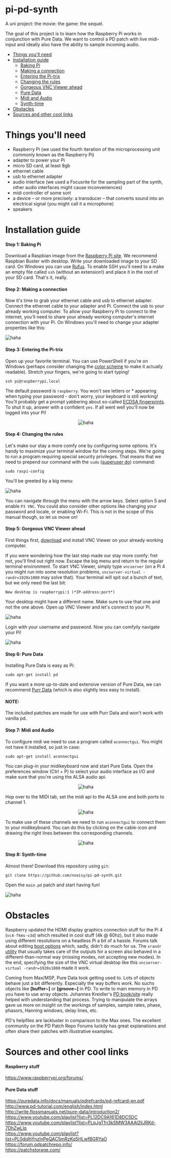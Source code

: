 # pi-pd-synth
A uni project: the movie: the game: the sequel.

The goal of this project is to learn how the Raspberry Pi works in conjunction with Pure Data. We want to control a PD patch with live midi-input and ideally also have the ability to sample incoming audio.

- [Things you'll need](#things-youll-need)
- [Installation guide](#installation-guide)
  - [Baking Pi](#step-1-baking-pi)
  - [Making a connection](#step-2-making-a-connection)
  - [Entering the Pi-trix](#step-3-entering-the-pi-trix)
  - [Changing the rules](#step-4-changing-the-rules)
  - [Gorgeous VNC Viewer ahead](#step-5-gorgeous-vnc-viewer-ahead)
  - [Pure Data](#step-6-pure-data)
  - [Midi and Audio](#step-7-midi-and-audio)
  - [Synth-time](#step-8-synth-time)
- [Obstacles](#obstacles)
- [Sources and other cool links](#sources-and-other-cool-links)
  
# Things you'll need
- Raspberry Pi (we used the fourth iteration of the microprocessing unit commonly known as the Raspberry Pi)
- adapter to power your Pi
- micro SD card, at least 8gb
- ethernet cable
- usb to ethernet adapter
- audio interface (we used a Focusrite for the sampling part of the synth, other audio interfaces might cause inconveniences)
- midi controller of some sort
- a device – or more precisely: a transducer – that converts sound into an electrical signal (you might call it a microphone)
- speakers

# Installation guide
#### Step 1: Baking Pi
Download a Raspbian image from the [Raspberry Pi site](https://www.raspberrypi.org/downloads/raspbian/). We recommend Raspbian Buster with desktop. Write your downloaded image to your SD card. On Windows you can use [Rufus](https://rufus.ie/). To enable SSH you'll need to a make an empty file called `ssh` (without an extension!) and place it in the root of your SD card. That's it, really.

#### Step 2: Making a connection
Now it's time to grab your ethernet cable and usb to ethernet adapter. Connect the ethernet cable to your adapter and Pi. Connect the usb to your already working computer. To allow your Raspberry Pi to connect to the internet, you'll need to share your already working computer's internet connection with your Pi. On Windows you'll need to change your adapter properties like this:

![haha](https://github.com/nooisy/pi-pd-synth/blob/master/img/share.png)

#### Step 3: Entering the Pi-trix
Open up your favorite terminal. You can use PowerShell if you're on Windows (perhaps consider changing the [color scheme](https://draculatheme.com/powershell/) to make it actually readable). Stretch your fingers, we're going to start typing!
```
ssh pi@raspberrypi.local
```
The default password is `raspberry`. You won't see letters or * appearing when typing your password - don't worry, your keyboard is still working! You'll probably get a prompt yabbering about so-called [ECDSA fingerprints](https://en.wikipedia.org/wiki/Public-key_cryptography). To shut it up, answer with a confident `yes`. If all went well you'll now be logged into your Pi!

<p align="center">
  <img src="https://github.com/nooisy/pi-pd-synth/blob/master/img/pitrix.png" alt="haha">
</p>

#### Step 4: Changing the rules
Let's make our stay a more comfy one by configuring some options. It's handy to maximize your terminal window for the coming steps. We're going to run a program requiring special security privileges. That means that we need to prepend our command with the `sudo` ([superuser do](https://en.wikipedia.org/wiki/Sudo)) command:
```
sudo raspi-config
```
You'll be greeted by a big menu:

![haha](https://github.com/nooisy/pi-pd-synth/blob/master/img/bigmenu.png)

You can navigate through the menu with the arrow keys. Select option 5 and enable `P3 VNC`. You could also consider other options like changing your password and locale, or enabling Wi-Fi. This is not in the scope of this manual though, so let us move on!

#### Step 5: Gorgeous VNC Viewer ahead
First things first, [download](https://www.realvnc.com/en/connect/download/viewer/) and install VNC Viewer on your already working computer. 

If you were wondering how the last step made our stay more comfy: fret not, you'll find out right now. Escape the big menu and return to the regular terminal environment. To start VNC Viewer, simply type `vncserver` (on a Pi 4 you might run into some resolution problems, `vncserver-virtual -randr=1920x1080` may solve that). Your terminal will spit out a bunch of text, but we only need the last bit:
```
New desktop is raspberrypi:1 (*IP-address:port*)
```
Your desktop might have a different name. Make sure to use that one and not the one above. Open up VNC Viewer and let's connect to your Pi.

![haha](https://github.com/nooisy/pi-pd-synth/blob/master/img/vnc.png)

Login with your username and password. Now you can comfyily navigate your Pi!

![haha](https://github.com/nooisy/pi-pd-synth/blob/master/img/desktop.png)

#### Step 6: Pure Data
Installing Pure Data is easy as Pi:
```
sudo apt-get install pd
```
If you want a more up-to-date and extensive version of Pure Data, we can recommend [Purr Data](https://github.com/agraef/purr-data/wiki/Installation#raspbian) (which is also slightly less easy to install).

#### NOTE:
The included patches are made for use with Purr Data and won't work with vanilla pd.

#### Step 7: Midi and Audio
To configure midi we need to use a program called `aconnectgui`. You might not have it installed, so just in case:
```
sudo apt-get install aconnectgui
```
You can plug-in your midikeyboard now and start Pure Data. Open the preferences window (Ctrl + P) to select your audio interface as I/O and make sure that you're using the ALSA audio api.

<p align="center">
  <img src="https://github.com/nooisy/pi-pd-synth/blob/master/img/pdaudio.png" alt="haha">
</p>

Hop over to the MIDI tab, set the midi api to the ALSA one and both ports to channel 1.

<p align="center">
  <img src="https://github.com/nooisy/pi-pd-synth/blob/master/img/pdmidi.png" alt="haha">
</p>

To make use of these channels we need to run `aconnectgui` to connect them to your midikeyboard. You can do this by clicking on the cable-icon and drawing the right lines between the corresponding channels.

<p align="center">
  <img src="https://github.com/nooisy/pi-pd-synth/blob/master/img/alsa.png" alt="haha">
</p>

#### Step 8: Synth-time
Almost there! Download this repository using `git`:
```
git clone https://github.com/nooisy/pi-pd-synth.git
```
Open the `main.pd` patch and start having fun!

![haha](https://github.com/nooisy/pi-pd-synth/blob/master/img/pdend.png)

# Obstacles
Raspberry updated the HDMI display graphics connection stuff for the Pi 4 (`vc4-fkms-v3d`) which resulted in cool stuff (4k @ 60hz), but it also made using different resolutions on a headless Pi a bit of a hassle. Forums talk about editing [boot options](https://www.raspberrypi.org/documentation/configuration/config-txt/) which, sadly, didn't do much for us. The `xrandr` [utility](https://xorg-team.pages.debian.net/xorg/howto/use-xrandr.html) that usually takes care of the outputs for a screen also behaved in a different-than-normal way (missing modes, not accepting new modes). In the end, specifying the size of the VNC virtual desktop like this `vncserver-virtual -randr=1920x1080` made it work.

Coming from Max/MSP, Pure Data took getting used to. Lots of objects behave just a bit differently. Especially the way buffers work. No suchs objects like <b>[buffer~]</b> or <b>[groove~]</b> in PD. To write to main memory in PD you have to use array objects. Johannes Kreidler's [PD book/site](http://www.pd-tutorial.com/english/ch03s04.html) really helped with understanding that process. Trying to manipulate the arrays gave us more on insight on the workings of samples, sample rates, phase, phasors, Hanning windows, delay lines, etc. 

PD's helpfiles are lackluster in comparison to the Max ones. The excellent community on the PD Patch Repo Forums luckily has great explanations and often share their patches with illustrative examples.

# Sources and other cool links
#### Raspberry stuff
https://www.raspberrypi.org/forums/

#### Pure Data stuff
https://puredata.info/docs/manuals/pdrefcards/pd-refcard-en.pdf<br>
http://www.pd-tutorial.com/english/index.html<br>
http://write.flossmanuals.net/pure-data/introduction2/<br>
https://www.youtube.com/playlist?list=PL12DC9A161D8DC5DC<br>
https://www.youtube.com/playlist?list=PLqJgTfn3kSMW3AAAl2liJRKd-7DhZwLlq<br>
https://www.youtube.com/playlist?list=PL0dqIhYnzlnPeQAC5mRzKq5HLwfBGRYaO<br>
https://forum.pdpatchrepo.info/<br>
https://patchstorage.com/
